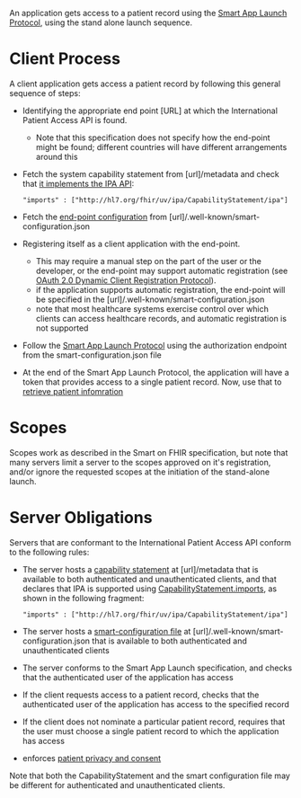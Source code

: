 An application gets access to a patient record using the 
[Smart App Launch Protocol](http://hl7.org/fhir/smart-app-launch/), using the 
stand alone launch sequence.

# Client Process 

A client application gets access a patient record by following this general sequence of steps:

* Identifying the appropriate end point [URL] at which the International Patient Access API is found. 
  * Note that this specification does not specify how the end-point might be found; different countries will have different arrangements around this 
  
* Fetch the system capability statement from [url]/metadata and check that [it implements the IPA API](conformance.html#declaration):

    ```"imports" : ["http://hl7.org/fhir/uv/ipa/CapabilityStatement/ipa"]```

* Fetch the [end-point configuration](http://www.hl7.org/fhir/smart-app-launch/conformance/index.html#using-well-known) from [url]/.well-known/smart-configuration.json 

* Registering itself as a client application with the end-point. 
  * This may require a manual step on the part of the user or the developer, or the end-point may support automatic registration (see [OAuth 2.0 Dynamic Client Registration Protocol](https://tools.ietf.org/html/rfc7591)). 
  * if the application supports automatic registration, the end-point will be specified in the [url]/.well-known/smart-configuration.json
  * note that most healthcare systems exercise control over which clients can access healthcare records, and automatic registration is not supported

* Follow the [Smart App Launch Protocol](http://www.hl7.org/fhir/smart-app-launch/index.html#standalone-launch-sequence) using the authorization endpoint from the smart-configuration.json file

* At the end of the Smart App Launch Protocol, the application will have a token that provides access to a single patient record. Now, use that to [retrieve patient infomration](fetching.html)

# Scopes 

Scopes work as described in the Smart on FHIR specification, but note that many servers limit a server to the scopes approved on it's registration, 
and/or ignore the requested scopes at the initiation of the stand-alone launch.

# Server Obligations 

Servers that are conformant to the International Patient Access API conform to the following rules:

* The server hosts a [capability statement](http://hl7.org/fhir/capabilitystatement.html) at [url]/metadata that is available to both authenticated and unauthenticated clients, and that declares that IPA is supported using [CapabilityStatement.imports](capabilitystatement-definitions.html#CapabilityStatement.imports), as shown in the following fragment:

    ```"imports" : ["http://hl7.org/fhir/uv/ipa/CapabilityStatement/ipa"]```
    
* The server hosts a [smart-configuration file](http://www.hl7.org/fhir/smart-app-launch/conformance/index.html#using-well-known) at [url]/.well-known/smart-configuration.json that is available to both authenticated and unauthenticated clients
* The server conforms to the Smart App Launch specification, and checks that the authenticated user of the application has access 
* If the client requests access to a patient record, checks that the authenticated user of the application has access to the specified record 
* If the client does not nominate a particular patient record, requires that the user must choose a single patient record to which the application has access
* enforces [patient privacy and consent](privacy.html)

Note that both the CapabilityStatement and the smart configuration file may be different for authenticated and unauthenticated clients.
